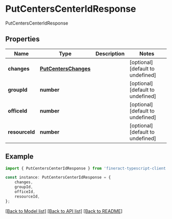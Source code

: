 # PutCentersCenterIdResponse

PutCentersCenterIdResponse

## Properties

Name | Type | Description | Notes
------------ | ------------- | ------------- | -------------
**changes** | [**PutCentersChanges**](PutCentersChanges.md) |  | [optional] [default to undefined]
**groupId** | **number** |  | [optional] [default to undefined]
**officeId** | **number** |  | [optional] [default to undefined]
**resourceId** | **number** |  | [optional] [default to undefined]

## Example

```typescript
import { PutCentersCenterIdResponse } from 'fineract-typescript-client';

const instance: PutCentersCenterIdResponse = {
    changes,
    groupId,
    officeId,
    resourceId,
};
```

[[Back to Model list]](../README.md#documentation-for-models) [[Back to API list]](../README.md#documentation-for-api-endpoints) [[Back to README]](../README.md)
